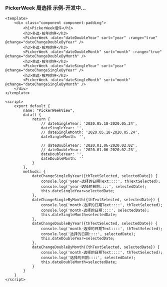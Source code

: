 ### PickerWeek 周选择 示例-开发中...

<template>
    <div class="component component-padding">
        <h1>PickerWeek组件</h1>
        <h3>多选-按年排序</h3>
        <PickerWeek :date="dateDoubleYear" sort="year" :range="true" @change="dateChangeDoubleByYear" />
        <h3>多选-按月排序</h3>
        <PickerWeek :date="dateDoubleMonth" sort="month" :range="true" @change="dateChangeDoubleByMonth" />
        <h3>单选-按年排序</h3>
        <PickerWeek :date="dateSingleYear" sort="year" @change="dateChangeSingleByYear" />
        <h3>单选-按月排序</h3>
        <PickerWeek :date="dateSingleMonth" sort="month" @change="dateChangeSingleByMonth" />
    </div>
</template>

<script>
    export default {
        name: "PickerWeekView",
        data() {
            return {
                // dateSingleYear: '2020.05.18-2020.05.24',
                dateSingleYear: '',
                // dateSingleMonth: '2020.05.18-2020.05.24',
                dateSingleMonth: '',

                // dateDoubleYear: '2020.01.06-2020.02.02',
                // dateDoubleYear: '2020.01.06-2020.02.23',
                dateDoubleYear: '',
                dateDoubleMonth: ''
            }
        },
        methods: {
            dateChangeSingleByYear({thTextSelected, selectedDate}) {
                console.log('year-选择的日期Text::::', thTextSelected);
                console.log('year-选择的日期::::', selectedDate);
                this.dateSingleYear=selectedDate;
            },
            dateChangeSingleByMonth({thTextSelected, selectedDate}) {
                console.log('month-选择的日期Text::::', thTextSelected);
                console.log('month-选择的日期::::', selectedDate);
                this.dateSingleMonth=selectedDate;
            },
            dateChangeDoubleByYear({thTextSelected, selectedDate}) {
                console.log('month-选择的日期Text::::', thTextSelected);
                console.log('选择的日期::::', selectedDate);
                this.dateDoubleYear=selectedDate;
            },
            dateChangeDoubleByMonth({thTextSelected, selectedDate}) {
                console.log('month-选择的日期Text::::', thTextSelected);
                console.log('选择的日期::::', selectedDate);
                this.dateDoubleMonth=selectedDate;
            }
        }
    }
</script>

<style lang="stylus" scoped>

.component-padding
    padding-bottom 200px !important
    width 240px
    h3
        margin-top 12px
        margin-bottom 12px

</style>

```vue
<template>
    <div class="component component-padding">
        <h1>PickerWeek组件</h1>
        <h3>多选-按年排序</h3>
        <PickerWeek :date="dateDoubleYear" sort="year" :range="true" @change="dateChangeDoubleByYear" />
        <h3>多选-按月排序</h3>
        <PickerWeek :date="dateDoubleMonth" sort="month" :range="true" @change="dateChangeDoubleByMonth" />
        <h3>单选-按年排序</h3>
        <PickerWeek :date="dateSingleYear" sort="year" @change="dateChangeSingleByYear" />
        <h3>单选-按月排序</h3>
        <PickerWeek :date="dateSingleMonth" sort="month" @change="dateChangeSingleByMonth" />
    </div>
</template>

<script>
    export default {
        name: "PickerWeekView",
        data() {
            return {
                // dateSingleYear: '2020.05.18-2020.05.24',
                dateSingleYear: '',
                // dateSingleMonth: '2020.05.18-2020.05.24',
                dateSingleMonth: '',

                // dateDoubleYear: '2020.01.06-2020.02.02',
                // dateDoubleYear: '2020.01.06-2020.02.23',
                dateDoubleYear: '',
                dateDoubleMonth: ''
            }
        },
        methods: {
            dateChangeSingleByYear({thTextSelected, selectedDate}) {
                console.log('year-选择的日期Text::::', thTextSelected);
                console.log('year-选择的日期::::', selectedDate);
                this.dateSingleYear=selectedDate;
            },
            dateChangeSingleByMonth({thTextSelected, selectedDate}) {
                console.log('month-选择的日期Text::::', thTextSelected);
                console.log('month-选择的日期::::', selectedDate);
                this.dateSingleMonth=selectedDate;
            },
            dateChangeDoubleByYear({thTextSelected, selectedDate}) {
                console.log('month-选择的日期Text::::', thTextSelected);
                console.log('选择的日期::::', selectedDate);
                this.dateDoubleYear=selectedDate;
            },
            dateChangeDoubleByMonth({thTextSelected, selectedDate}) {
                console.log('month-选择的日期Text::::', thTextSelected);
                console.log('选择的日期::::', selectedDate);
                this.dateDoubleMonth=selectedDate;
            }
        }
    }
</script>

```